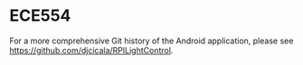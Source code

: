 # ECE554

For a more comprehensive Git history of the Android application, please see https://github.com/djcicala/RPILightControl.
